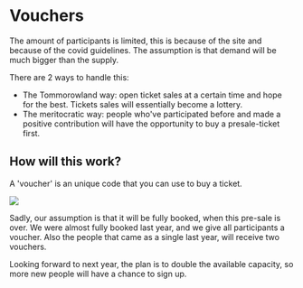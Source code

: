 # Vouchers

The amount of participants is limited, this is because of the site and because of the covid guidelines. The assumption is that demand will be much bigger than the supply. 

There are 2 ways to handle this: 
* The Tommorowland way: open ticket sales at a certain time and hope for the best. Tickets sales will essentially become a lottery. 
* The meritocratic way: people who've participated before and made a positive contribution will have the opportunity to buy a presale-ticket first. 

## How will this work?
A 'voucher' is an unique code that you can use to buy a ticket.

![](https://i.imgur.com/BrbEyYo.gif)

Sadly, our assumption is that it will be fully booked, when this pre-sale is over. We were almost fully booked last year, and we give all participants a voucher. Also the people that came as a single last year, will receive two vouchers.

Looking forward to next year, the plan is to double the available capacity, so more new people will have a chance to sign up.

